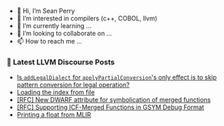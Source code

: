 - 👋 Hi, I’m Sean Perry
- 👀 I’m interested in compilers (c++, COBOL, llvm)
- 🌱 I’m currently learning ...
- 💞️ I’m looking to collaborate on ...
- 📫 How to reach me ...

<!---
s66perry/s66perry is a ✨ special ✨ repository because its `README.md` (this file) appears on your GitHub profile.
You can click the Preview link to take a look at your changes.
--->
### 📕 Latest LLVM Discourse Posts

<!-- DISCOURSE-LLVM:START -->
- [Is `addLegalDialect` for `applyPartialConversion`&#39;s only effect is to skip pattern conversion for legal operation?](https://discourse.llvm.org/t/is-addlegaldialect-for-applypartialconversion-s-only-effect-is-to-skip-pattern-conversion-for-legal-operation/80293#post_1)
- [Loading the index from file](https://discourse.llvm.org/t/loading-the-index-from-file/80221#post_11)
- [[RFC] New DWARF attribute for symbolication of merged functions](https://discourse.llvm.org/t/rfc-new-dwarf-attribute-for-symbolication-of-merged-functions/79434?page=2#post_24)
- [[RFC] Supporting ICF-Merged Functions in GSYM Debug Format](https://discourse.llvm.org/t/rfc-supporting-icf-merged-functions-in-gsym-debug-format/80292#post_1)
- [Printing a float from MLIR](https://discourse.llvm.org/t/printing-a-float-from-mlir/80291#post_1)
<!-- DISCOURSE-LLVM:END -->
